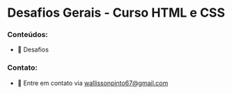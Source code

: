# Desafios Gerais - Curso HTML e CSS
### Conteúdos:
- 📝 Desafios
### Contato:
- 📧 Entre em contato via wallissonpinto67@gmail.com
